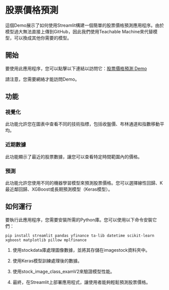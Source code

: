 # 股票價格預測

這個Demo展示了如何使用Streamlit構建一個簡單的股票價格預測應用程序。由於模型過大無法直接上傳到GitHub，因此我們使用Teachable Machine來代替模型，可以換成其他你需要的模型。

## 開始

要使用此應用程序，您可以點擊以下連結以訪問它：[股票價格預測 Demo](https://stockpre-e5jvrmkct9gy45v8ltqwyz.streamlit.app/)

請注意，您需要網絡才能訪問Demo。

## 功能

### 視覺化

此功能允許您在圖表中查看不同的技術指標，包括收盤價、布林通道和指數移動平均。

### 近期數據

此功能顯示了最近的股票數據，讓您可以查看特定時間範圍內的價格。

### 預測

此功能允許您使用不同的機器學習模型來預測股票價格。您可以選擇線性回歸、K最近鄰回歸、XGBoost或長期預測模型（Keras模型）。

## 如何運行

要執行此應用程序，您需要安裝所需的Python庫。您可以使用以下命令安裝它們：

```shell
pip install streamlit pandas yfinance ta-lib datetime scikit-learn xgboost matplotlib pillow mplfinance
```
1. 使用stockdata庫處理圖像數據，並將其存儲在imagestock資料夾中。

2. 使用Keras模型訓練處理後的數據。

3. 使用stock_image_class_examV2來驗證模型性能。

4. 最終，在Streamlit上部署應用程式，讓使用者能夠輕鬆預測股票價格。
